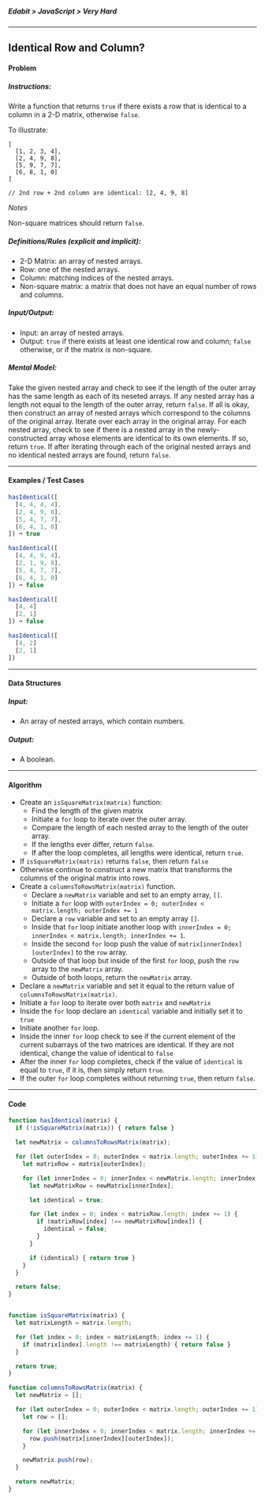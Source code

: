 ##### Edabit > JavaScript > Very Hard

---

## Identical Row and Column?

#### Problem

##### Instructions:

Write a function that returns `true` if there exists a row that is identical to a column in a 2-D matrix, otherwise `false`.  

To illustrate:

```
[
  [1, 2, 3, 4],
  [2, 4, 9, 8],
  [5, 9, 7, 7],
  [6, 8, 1, 0]
]

// 2nd row + 2nd column are identical: [2, 4, 9, 8]
```

_Notes_

Non-square matrices should return `false`.

##### Definitions/Rules (explicit and implicit):

* 2-D Matrix: an array of nested arrays.
* Row: one of the nested arrays.
* Column: matching indices of the nested arrays.
* Non-square matrix: a matrix that does not have an equal number of rows and columns.

##### Input/Output:

* Input: an array of nested arrays.
* Output: `true` if there exists at least one identical row and column; `false` otherwise, or if the matrix is non-square.

##### Mental Model:

Take the given nested array and check to see if the length of the outer array has the same length as each of its neseted arrays. If any nested array has a length not equal to the length of the outer array, return `false`. If all is okay, then construct an array of nested arrays which correspond to the columns of the original array. Iterate over each array in the original array. For each nested array, check to see if there is a nested array in the newly-constructed array whose elements are identical to its own elements. If so, return `true`. If after iterating through each of the original nested arrays and no identical nested arrays are found, return `false`.

---

#### Examples / Test Cases

```javascript
hasIdentical([
  [4, 4, 4, 4],
  [2, 4, 9, 8],
  [5, 4, 7, 7],
  [6, 4, 1, 0]
]) ➞ true

hasIdentical([
  [4, 4, 9, 4],
  [2, 1, 9, 8],
  [5, 4, 7, 7],
  [6, 4, 1, 0]
]) ➞ false

hasIdentical([
  [4, 4]
  [2, 1]
]) ➞ false

hasIdentical([
  [4, 2]
  [2, 1]
])
```

---

#### Data Structures

##### Input:

* An array of nested arrays, which contain numbers.

##### Output:

* A boolean.

---

#### Algorithm

* Create an `isSquareMatrix(matrix)`  function:
  * Find the length of the given matrix
  * Initiate a `for` loop to iterate over the outer array.
  * Compare the length of each nested array to the length of the outer array.
  * If the lengths ever differ, return `false`.
  * If after the loop completes, all lengths were identical, return `true`.
* If `isSquareMatrix(matrix)` returns `false`, then return `false`
* Otherwise continue to construct a new matrix that transforms the columns of the original matrix into rows.
* Create a `columnsToRowsMatrix(matrix)` function.
  * Declare a `newMatrix` variable and set to an empty array, `[]`.
  * Initiate a `for` loop with `outerIndex = 0; outerIndex < matrix.length; outerIndex += 1`
  * Declare a `row` variable and set to an empty array `[]`.
  * Inside that `for` loop initiate another loop with `innerIndex = 0; innerIndex < matrix.length; innerIndex += 1`.
  * Inside the second `for` loop push the value of `matrix[innerIndex][outerIndex]` to the `row` array.
  * Outside of that loop but inside of the first `for` loop, push the `row` array to the `newMatrix` array.
  * Outside of both loops, return the `newMatrix` array.
* Declare a `newMatrix` variable and set it equal to the return value of `columnsToRowsMatrix(matrix)`.
* Initiate a `for` loop to iterate over both `matrix` and `newMatrix`
* Inside the `for` loop declare an `identical` variable and initially set it to `true`
* Initiate another `for` loop.
* Inside the inner `for` loop check to see if the current element of the current subarrays of the two matrices are identical. If they are not identical, change the value of identical to `false`
* After the inner `for` loop completes, check if the value of `identical` is equal to `true`, if it is, then simply return `true`.
* If the outer `for` loop completes without returning `true`, then return `false`.

---

#### Code

```javascript
function hasIdentical(matrix) {
  if (!isSquareMatrix(matrix)) { return false }

  let newMatrix = columnsToRowsMatrix(matrix);

  for (let outerIndex = 0; outerIndex < matrix.length; outerIndex += 1) {
    let matrixRow = matrix[outerIndex];

    for (let innerIndex = 0; innerIndex < newMatrix.length; innerIndex += 1) {
      let newMatrixRow = newMatrix[innerIndex];

      let identical = true;

      for (let index = 0; index < matrixRow.length; index += 1) {
        if (matrixRow[index] !== newMatrixRow[index]) {
          identical = false;
        }
      }

      if (identical) { return true }
    }
  }

  return false;
}


function isSquareMatrix(matrix) {
  let matrixLength = matrix.length;

  for (let index = 0; index < matrixLength; index += 1) {
    if (matrix[index].length !== matrixLength) { return false }
  }

  return true;
}

function columnsToRowsMatrix(matrix) {
  let newMatrix = [];

  for (let outerIndex = 0; outerIndex < matrix.length; outerIndex += 1) {
    let row = [];

    for (let innerIndex = 0; innerIndex < matrix.length; innerIndex += 1) {
      row.push(matrix[innerIndex][outerIndex]);
    }

    newMatrix.push(row);
  }

  return newMatrix;
}
```

